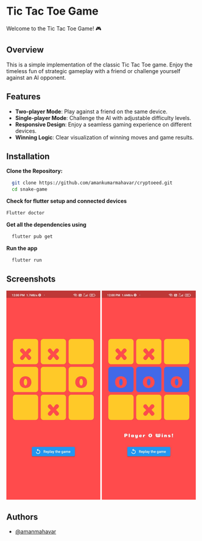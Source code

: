 # Tic Tac Toe Game

Welcome to the Tic Tac Toe Game! 🎮

## Overview

This is a simple implementation of the classic Tic Tac Toe game. Enjoy the timeless fun of strategic gameplay with a friend or challenge yourself against an AI opponent.

## Features

- **Two-player Mode**: Play against a friend on the same device.
- **Single-player Mode**: Challenge the AI with adjustable difficulty levels.
- **Responsive Design**: Enjoy a seamless gaming experience on different devices.
- **Winning Logic**: Clear visualization of winning moves and game results.

## Installation

**Clone the Repository:**

```bash
  git clone https://github.com/amankumarmahavar/cryptoeed.git
  cd snake-game
```
    
**Check for flutter setup and connected devices**
  ```bash
  Flutter doctor
```  

**Get all the dependencies using**
```bash
  flutter pub get
```

**Run the app**
```bash
  flutter run
```
## Screenshots
<img src="https://github.com/amankumarmahavar/ticteatoe/blob/main/ss/tictactoe1.jpg" width="49%"/> <img src="https://github.com/amankumarmahavar/ticteatoe/blob/main/ss/tictactoe2.jpg" width="49%"/> 

## Authors

- [@amanmahavar](https://github.com/amankumarmahavar)


